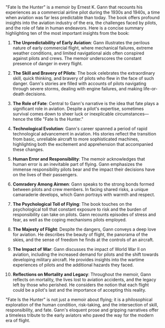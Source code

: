 "Fate Is the Hunter" is a memoir by Ernest K. Gann that recounts his experiences as a commercial airline pilot during the 1930s and 1940s, a time when aviation was far less predictable than today. The book offers profound insights into the aviation industry of the era, the challenges faced by pilots, and the role of fate in human endeavors. Here is a concise summary highlighting ten of the most important insights from the book:

1. **The Unpredictability of Early Aviation**: Gann illustrates the perilous nature of early commercial flight, where mechanical failures, extreme weather conditions, and limited navigational aids often conspired against pilots and crews. The memoir underscores the constant presence of danger in every flight.

2. **The Skill and Bravery of Pilots**: The book celebrates the extraordinary skill, quick thinking, and bravery of pilots who flew in the face of such danger. Gann's stories are filled with accounts of pilots navigating through severe storms, dealing with engine failures, and making life-or-death decisions.

3. **The Role of Fate**: Central to Gann's narrative is the idea that fate plays a significant role in aviation. Despite a pilot's expertise, sometimes survival comes down to sheer luck or inexplicable circumstances—hence the title "Fate Is the Hunter."

4. **Technological Evolution**: Gann's career spanned a period of rapid technological advancement in aviation. His stories reflect the transition from basic, unreliable aircraft to more sophisticated machines, highlighting both the excitement and apprehension that accompanied these changes.

5. **Human Error and Responsibility**: The memoir acknowledges that human error is an inevitable part of flying. Gann emphasizes the immense responsibility pilots bear and the impact their decisions have on the lives of their passengers.

6. **Comradery Among Airmen**: Gann speaks to the strong bonds formed between pilots and crew members. In facing shared risks, a unique camaraderie develops, which Gann portrays with warmth and respect.

7. **The Psychological Toll of Flying**: The book touches on the psychological toll that constant exposure to risk and the burden of responsibility can take on pilots. Gann recounts episodes of stress and fear, as well as the coping mechanisms pilots employed.

8. **The Majesty of Flight**: Despite the dangers, Gann conveys a deep love for aviation. He describes the beauty of flight, the panorama of the skies, and the sense of freedom he finds at the controls of an aircraft.

9. **The Impact of War**: Gann discusses the impact of World War II on aviation, including the increased demand for pilots and the shift towards developing military aircraft. He provides insights into the wartime experiences of pilots and the additional hazards they faced.

10. **Reflections on Mortality and Legacy**: Throughout the memoir, Gann reflects on mortality, the lives lost to aviation accidents, and the legacy left by those who perished. He considers the notion that each flight could be a pilot's last and the importance of accepting this reality.

"Fate Is the Hunter" is not just a memoir about flying; it is a philosophical exploration of the human condition, risk-taking, and the intersection of skill, responsibility, and fate. Gann's eloquent prose and gripping narratives offer a timeless tribute to the early aviators who paved the way for the modern era of flight.